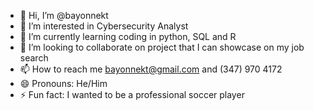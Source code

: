 - 👋 Hi, I’m @bayonnekt
- 👀 I’m interested in Cybersecurity Analyst 
- 🌱 I’m currently learning coding in python, SQL and R 
- 💞️ I’m looking to collaborate on project that I can showcase on my job search 
- 📫 How to reach me bayonnekt@gmail.com and (347) 970 4172
- 😄 Pronouns: He/Him
- ⚡ Fun fact: I wanted to be a professional soccer player

<!---
bayonnekt/bayonnekt is a ✨ special ✨ repository because its `README.md` (this file) appears on your GitHub profile.
You can click the Preview link to take a look at your changes.
--->
